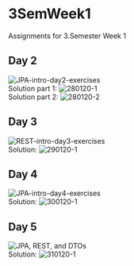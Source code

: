 # 3SemWeek1
Assignments for 3.Semester Week 1

## Day 2 
![JPA-intro-day2-exercises](https://docs.google.com/document/d/1JVXSMz_pw-Fnsid6Eihpam8P2eMd9phqwTQOFRzvrug/edit?usp=sharing)
<br>Solution part 1: ![280120-1](https://github.com/Paepke-cph/3SemWeek1/tree/master/280120-1)
<br>Solution part 2: ![280120-2](https://github.com/Paepke-cph/3SemWeek1/tree/master/280120-2)

## Day 3
![REST-intro-day3-exercises](https://docs.google.com/document/d/1gdtrSIb_RiEE3qv5hPwrzBrNaowHA-MPFXR8LP9CKJk/edit?usp=sharing)
<br>Solution: ![290120-1](https://github.com/Paepke-cph/3SemWeek1/tree/master/290120-1)

## Day 4
![JPA-intro-day4-exercises](https://docs.google.com/document/d/1c4uti7oLiipp1Sdny9Rwc1aOStfn9aasmWhhhzuTQS8/edit?usp=sharing)
<br>Solution: ![300120-1](https://github.com/Paepke-cph/3SemWeek1/tree/master/300120-1)

## Day 5
![JPA, REST, and DTOs](https://docs.google.com/document/d/1HdHiORGNyteRpn7MoOixowxL10LQuUHt9XxAKtL9r0o/edit?usp=sharing)
<br>Solution: ![310120-1](https://github.com/Paepke-cph/3SemWeek1/tree/master/310120-1)
